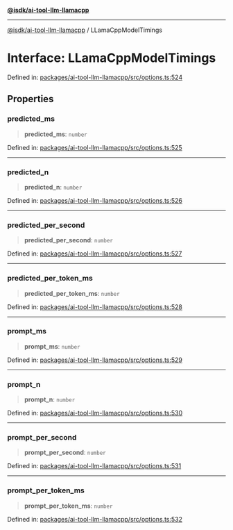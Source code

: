 [**@isdk/ai-tool-llm-llamacpp**](../README.md)

***

[@isdk/ai-tool-llm-llamacpp](../globals.md) / LLamaCppModelTimings

# Interface: LLamaCppModelTimings

Defined in: [packages/ai-tool-llm-llamacpp/src/options.ts:524](https://github.com/isdk/ai-tool-llm-llamacpp.js/blob/ca923ecb2e8ca4c64dcab7f085c92fb099fbd048/src/options.ts#L524)

## Properties

### predicted\_ms

> **predicted\_ms**: `number`

Defined in: [packages/ai-tool-llm-llamacpp/src/options.ts:525](https://github.com/isdk/ai-tool-llm-llamacpp.js/blob/ca923ecb2e8ca4c64dcab7f085c92fb099fbd048/src/options.ts#L525)

***

### predicted\_n

> **predicted\_n**: `number`

Defined in: [packages/ai-tool-llm-llamacpp/src/options.ts:526](https://github.com/isdk/ai-tool-llm-llamacpp.js/blob/ca923ecb2e8ca4c64dcab7f085c92fb099fbd048/src/options.ts#L526)

***

### predicted\_per\_second

> **predicted\_per\_second**: `number`

Defined in: [packages/ai-tool-llm-llamacpp/src/options.ts:527](https://github.com/isdk/ai-tool-llm-llamacpp.js/blob/ca923ecb2e8ca4c64dcab7f085c92fb099fbd048/src/options.ts#L527)

***

### predicted\_per\_token\_ms

> **predicted\_per\_token\_ms**: `number`

Defined in: [packages/ai-tool-llm-llamacpp/src/options.ts:528](https://github.com/isdk/ai-tool-llm-llamacpp.js/blob/ca923ecb2e8ca4c64dcab7f085c92fb099fbd048/src/options.ts#L528)

***

### prompt\_ms

> **prompt\_ms**: `number`

Defined in: [packages/ai-tool-llm-llamacpp/src/options.ts:529](https://github.com/isdk/ai-tool-llm-llamacpp.js/blob/ca923ecb2e8ca4c64dcab7f085c92fb099fbd048/src/options.ts#L529)

***

### prompt\_n

> **prompt\_n**: `number`

Defined in: [packages/ai-tool-llm-llamacpp/src/options.ts:530](https://github.com/isdk/ai-tool-llm-llamacpp.js/blob/ca923ecb2e8ca4c64dcab7f085c92fb099fbd048/src/options.ts#L530)

***

### prompt\_per\_second

> **prompt\_per\_second**: `number`

Defined in: [packages/ai-tool-llm-llamacpp/src/options.ts:531](https://github.com/isdk/ai-tool-llm-llamacpp.js/blob/ca923ecb2e8ca4c64dcab7f085c92fb099fbd048/src/options.ts#L531)

***

### prompt\_per\_token\_ms

> **prompt\_per\_token\_ms**: `number`

Defined in: [packages/ai-tool-llm-llamacpp/src/options.ts:532](https://github.com/isdk/ai-tool-llm-llamacpp.js/blob/ca923ecb2e8ca4c64dcab7f085c92fb099fbd048/src/options.ts#L532)

